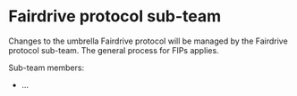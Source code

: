# Fairdrive protocol sub-team

Changes to the umbrella Fairdrive protocol will be managed by the Fairdrive protocol sub-team. The general process for FIPs applies.

Sub-team members: 

- ...
